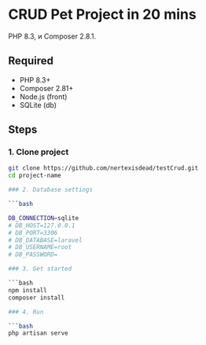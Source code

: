 # CRUD Pet Project in 20 mins

PHP 8.3, и Composer 2.8.1.

## Required

- PHP 8.3+
- Composer 2.81+
- Node.js (front)
- SQLite (db)

## Steps

### 1. Clone project

```bash
git clone https://github.com/nertexisdead/testCrud.git
cd project-name

### 2. Database settings

```bash

DB_CONNECTION=sqlite
# DB_HOST=127.0.0.1
# DB_PORT=3306
# DB_DATABASE=laravel
# DB_USERNAME=root
# DB_PASSWORD=

### 3. Get started

```bash
npm install
composer install

### 4. Run

```bash
php artisan serve



